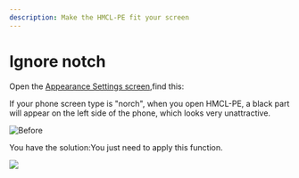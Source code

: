 ```yaml
---
description: Make the HMCL-PE fit your screen
---
```


# Ignore notch

Open the [Appearance Settings screen](./),find this:

If your phone screen type is "norch", when you open HMCL-PE, a black part will appear on the left side of the phone, which looks very unattractive.

![Before](../../.gitbook/assets/qq\_pic\_merged\_1660464933676.jpg)

You have the solution:You just need to apply this function.

![](../../.gitbook/assets/Screenshot\_2022-08-14-16-15-13-32\_d17cc25ab2657fb.jpg)
